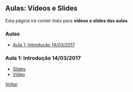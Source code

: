## Aulas: Vídeos e Slides

Esta página irá conter *links* para **vídeos e slides das aulas**.

### Aulas

- [Aula 1: Introdução 14/03/2017](#aula-1-introdução-14-03-2017)

### Aula 1: Introdução 14/03/2017

- [Slides](#aula-1-introdução-14-03-2017)
- [Vídeo](#aula-1-introdução-14-03-2017)

[Voltar](#aulas)
